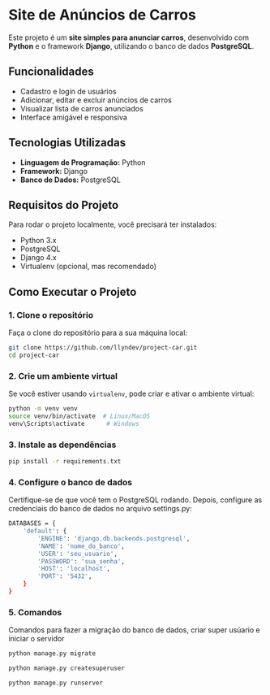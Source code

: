 # Site de Anúncios de Carros

Este projeto é um **site simples para anunciar carros**, desenvolvido com **Python** e o framework **Django**, utilizando o banco de dados **PostgreSQL**.

## Funcionalidades

- Cadastro e login de usuários
- Adicionar, editar e excluir anúncios de carros
- Visualizar lista de carros anunciados
- Interface amigável e responsiva

## Tecnologias Utilizadas

- **Linguagem de Programação:** Python
- **Framework:** Django
- **Banco de Dados:** PostgreSQL

## Requisitos do Projeto

Para rodar o projeto localmente, você precisará ter instalados:

- Python 3.x
- PostgreSQL
- Django 4.x
- Virtualenv (opcional, mas recomendado)

## Como Executar o Projeto

### 1. Clone o repositório
Faça o clone do repositório para a sua máquina local:

```bash
git clone https://github.com/llyndev/project-car.git
cd project-car
```

### 2. Crie um ambiente virtual

Se você estiver usando `virtualenv`, pode criar e ativar o ambiente virtual:

```bash
python -m venv venv
source venv/bin/activate  # Linux/MacOS
venv\Scripts\activate      # Windows
```
### 3. Instale as dependências

```bash
pip install -r requirements.txt
```

### 4. Configure o banco de dados

Certifique-se de que você tem o PostgreSQL rodando. Depois, configure as credenciais do banco de dados no arquivo settings.py:

```bash
DATABASES = {
    'default': {
        'ENGINE': 'django.db.backends.postgresql',
        'NAME': 'nome_do_banco',
        'USER': 'seu_usuario',
        'PASSWORD': 'sua_senha',
        'HOST': 'localhost',
        'PORT': '5432',
    }
}
```

### 5. Comandos 

Comandos para fazer a migração do banco de dados, criar super usúario e iniciar o servidor

```bash
python manage.py migrate
```

```bash
python manage.py createsuperuser
```

```bash
python manage.py runserver

